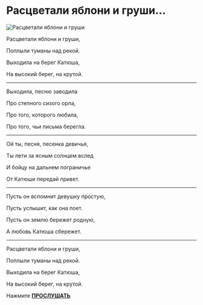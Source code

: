 # Расцветали яблони и груши...
![Расцветали яблони и груши](https://i2.rozetka.ua/goods/1835135/13392234_images_1835135332.jpg)

Расцветали яблони и груши,

Поплыли туманы над рекой.

Выходила на берег Катюша,

Hа высокий берег, на крутой.

***

Выходила, песню заводила

Про степного сизого орла,

Про того, которого любила,

Про того, чьи письма берегла.

***

Ой ты, песня, песенка девичья,

Ты лети за ясным солнцем вслед

И бойцу на дальнем пограничье

От Катюши передай привет.

***

Пусть он вспомнит девушку простую,

Пусть услышит, как она поет.

Пусть он землю бережет родную,

А любовь Катюша сбережет.

***

Расцветали яблони и груши,

Поплыли туманы над рекой.

Выходила на берег Катюша,

Hа высокий берег, на крутой.

Нажмите **[ПРОСЛУШАТЬ](https://my-cccp.ru/wp-content/uploads/2014/02/Katusha.mp3)**
